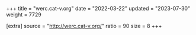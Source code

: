 +++
title = "werc.cat-v.org"
date = "2022-03-22"
updated = "2023-07-30"
weight = 7729

[extra]
source = "http://werc.cat-v.org/"
ratio = 90
size = 8
+++
